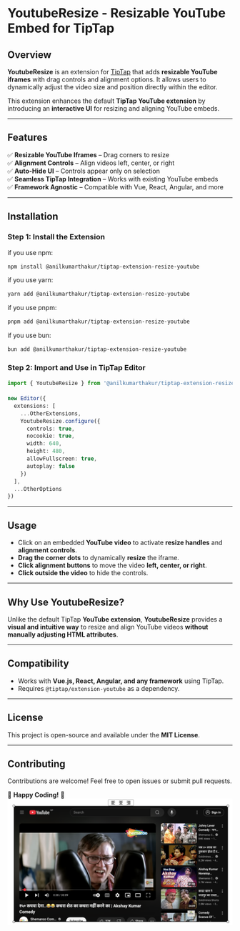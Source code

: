 # **YoutubeResize - Resizable YouTube Embed for TipTap**

## **Overview**

**YoutubeResize** is an extension for [TipTap](https://tiptap.dev/docs/editor/extensions/nodes/youtube) that adds **resizable YouTube iframes** with drag controls and alignment options. It allows users to dynamically adjust the video size and position directly within the editor.

This extension enhances the default **TipTap YouTube extension** by introducing an **interactive UI** for resizing and aligning YouTube embeds.

---

## **Features**

✅ **Resizable YouTube Iframes** – Drag corners to resize  
✅ **Alignment Controls** – Align videos left, center, or right  
✅ **Auto-Hide UI** – Controls appear only on selection  
✅ **Seamless TipTap Integration** – Works with existing YouTube embeds  
✅ **Framework Agnostic** – Compatible with Vue, React, Angular, and more

---

## **Installation**

### **Step 1: Install the Extension**

if you use npm:

```sh
npm install @anilkumarthakur/tiptap-extension-resize-youtube
```

if you use yarn:

```sh
yarn add @anilkumarthakur/tiptap-extension-resize-youtube
```

if you use pnpm:

```sh
pnpm add @anilkumarthakur/tiptap-extension-resize-youtube
```

if you use bun:

```sh
bun add @anilkumarthakur/tiptap-extension-resize-youtube
```

### **Step 2: Import and Use in TipTap Editor**

```ts
import { YoutubeResize } from '@anilkumarthakur/tiptap-extension-resize-youtube'

new Editor({
  extensions: [
    ...OtherExtensions,
    YoutubeResize.configure({
      controls: true,
      nocookie: true,
      width: 640,
      height: 480,
      allowFullscreen: true,
      autoplay: false
    })
  ],
  ...OtherOptions
})
```

---

## **Usage**

- Click on an embedded **YouTube video** to activate **resize handles** and **alignment controls**.
- **Drag the corner dots** to dynamically **resize** the iframe.
- **Click alignment buttons** to move the video **left, center, or right**.
- **Click outside the video** to hide the controls.

---

## **Why Use YoutubeResize?**

Unlike the default TipTap **YouTube extension**, **YoutubeResize** provides a **visual and intuitive way** to resize and align YouTube videos **without manually adjusting HTML attributes**.

---

## **Compatibility**

- Works with **Vue.js, React, Angular, and any framework** using TipTap.
- Requires `@tiptap/extension-youtube` as a dependency.

---

## **License**

This project is open-source and available under the **MIT License**.

---

## **Contributing**

Contributions are welcome! Feel free to open issues or submit pull requests.

🚀 **Happy Coding!** 🚀
![alt text](image.png)
